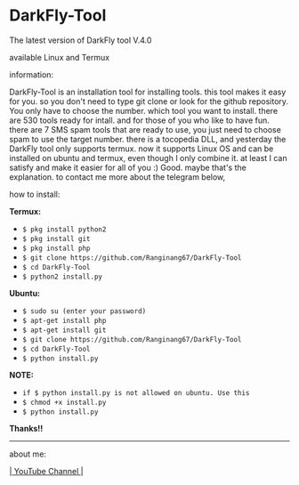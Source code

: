 # DarkFly-Tool
The latest version of DarkFly tool V.4.0

available Linux and Termux

information:

DarkFly-Tool is an installation tool for installing tools. this tool makes it easy for you. so you don't need to type git clone or look for the github repository. You only have to choose the number. which tool you want to install. there are 530 tools ready for intall. and for those of you who like to have fun. there are 7 SMS spam tools that are ready to use, you just need to choose spam to use the target number. there is a tocopedia DLL, and yesterday the DarkFly tool only supports termux. now it supports Linux OS and can be installed on ubuntu and termux, even though I only combine it. at least I can satisfy and make it easier for all of you :)
Good. maybe that's the explanation. to contact me more about the telegram below,

how to install:

**Termux:**

* `$ pkg install python2`
* `$ pkg install git`
* `$ pkg install php`
* `$ git clone https://github.com/Ranginang67/DarkFly-Tool`
* `$ cd DarkFly-Tool`
* `$ python2 install.py`

**Ubuntu:**

* `$ sudo su (enter your password)`
* `$ apt-get install php`
* `$ apt-get install git`
* `$ git clone https://github.com/Ranginang67/DarkFly-Tool`
* `$ cd DarkFly-Tool`
* `$ python install.py`

**NOTE:**

* `if $ python install.py is not allowed on ubuntu. Use this`
* `$ chmod +x install.py`
* `$ python install.py`
 
 **Thanks!!**
 
 <hr color=#000>
 about me:
 
|[ YouTube Channel ](https://www.youtube.com/channel/UCNMD5U02GFeWLqmrl_XSPGQ)
|
